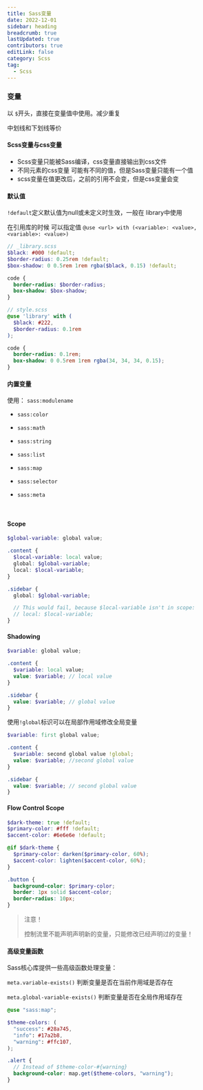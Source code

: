 ```yaml
---
title: Sass变量
date: 2022-12-01
sidebar: heading
breadcrumb: true
lastUpdated: true
contributors: true
editLink: false
category: Scss
tag:
  - Scss
---
```




### 变量

以 `$`开头，直接在变量值中使用。减少重复

中划线和下划线等价

#### Scss变量与css变量

- Scss变量只能被Sass编译，css变量直接输出到css文件
- 不同元素的css变量 可能有不同的值，但是Sass变量只能有一个值
- scss变量在值更改后，之前的引用不会变，但是css变量会变

#### 默认值

`!default`定义默认值为null或未定义时生效，一般在 library中使用

在引用库的时候 可以指定值 `@use <url> with (<variable>: <value>, <variable>: <value>)`

```scss
// _library.scss
$black: #000 !default;
$border-radius: 0.25rem !default;
$box-shadow: 0 0.5rem 1rem rgba($black, 0.15) !default;

code {
  border-radius: $border-radius;
  box-shadow: $box-shadow;
}

// style.scss
@use 'library' with (
  $black: #222,
  $border-radius: 0.1rem
);
```

```css
code {
  border-radius: 0.1rem;
  box-shadow: 0 0.5rem 1rem rgba(34, 34, 34, 0.15);
}
```



#### 内置变量

使用： `sass:modulename`

- `sass:color`

- `sass:math`

- `sass:string`

- `sass:list`

- `sass:map`

- `sass:selector`

- `sass:meta`

    ​    

#### Scope

```scss
$global-variable: global value;

.content {
  $local-variable: local value;
  global: $global-variable;
  local: $local-variable;
}

.sidebar {
  global: $global-variable;

  // This would fail, because $local-variable isn't in scope:
  // local: $local-variable;
}
```



#### Shadowing

```scss
$variable: global value;

.content {
  $variable: local value;
  value: $variable; // local value
}

.sidebar {
  value: $variable; // global value
}
```

使用`!global`标识可以在局部作用域修改全局变量

```scss
$variable: first global value;

.content {
  $variable: second global value !global;
  value: $variable; //second global value
}

.sidebar {
  value: $variable; // second global value
}
```

#### Flow Control Scope

```scss
$dark-theme: true !default;
$primary-color: #fff !default;
$accent-color: #6e6e6e !default;

@if $dark-theme {
  $primary-color: darken($primary-color, 60%);
  $accent-color: lighten($accent-color, 60%);
}

.button {
  background-color: $primary-color;
  border: 1px solid $accent-color;
  border-radius: 10px;
}
```

> 注意！
>
> 控制流里不能声明声明新的变量，只能修改已经声明过的变量！

#### 高级变量函数

Sass核心库提供一些高级函数处理变量：

`meta.variable-exists()` 判断变量是否在当前作用域是否存在

`meta.global-variable-exists()` 判断变量是否在全局作用域存在

```scss
@use "sass:map";

$theme-colors: (
  "success": #28a745,
  "info": #17a2b8,
  "warning": #ffc107,
);

.alert {
  // Instead of $theme-color-#{warning}
  background-color: map.get($theme-colors, "warning");
}
```




